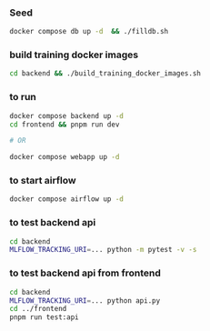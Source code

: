 ### Seed

```bash
docker compose db up -d  && ./filldb.sh
```

### build training docker images

```bash
cd backend && ./build_training_docker_images.sh
```
### to run

```bash
docker compose backend up -d
cd frontend && pnpm run dev

# OR

docker compose webapp up -d
```
### to start airflow

```bash
docker compose airflow up -d
```

### to test backend api

```bash
cd backend
MLFLOW_TRACKING_URI=... python -m pytest -v -s
```
### to test backend api from frontend

```bash
cd backend
MLFLOW_TRACKING_URI=... python api.py
cd ../frontend
pnpm run test:api
```
